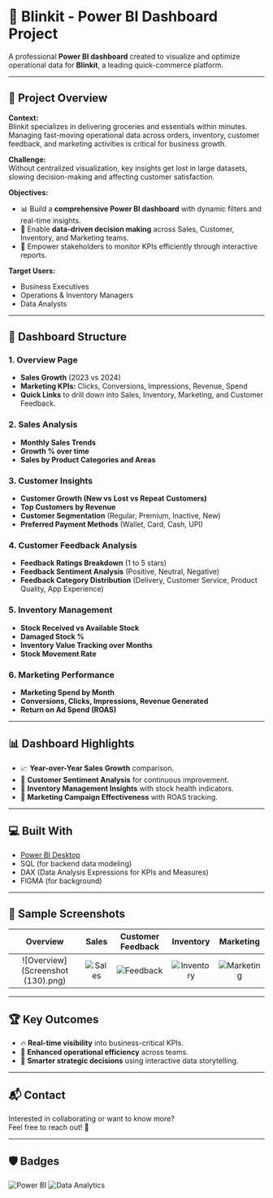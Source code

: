 # 🚀 **Blinkit - Power BI Dashboard Project**

A professional **Power BI dashboard** created to visualize and optimize operational data for **Blinkit**, a leading quick-commerce platform.

---

## 📄 **Project Overview**

**Context:**  
Blinkit specializes in delivering groceries and essentials within minutes. Managing fast-moving operational data across orders, inventory, customer feedback, and marketing activities is critical for business 
growth.

**Challenge:**  
Without centralized visualization, key insights get lost in large datasets, slowing decision-making and affecting customer satisfaction.

**Objectives:**
- 📊 Build a **comprehensive Power BI dashboard** with dynamic filters and real-time insights.
- 🚀 Enable **data-driven decision making** across Sales, Customer, Inventory, and Marketing teams.
- 🎯 Empower stakeholders to monitor KPIs efficiently through interactive reports.

**Target Users:**  
- Business Executives  
- Operations & Inventory Managers  
- Data Analysts

---

## 🧩 **Dashboard Structure**

### **1. Overview Page**
- **Sales Growth** (2023 vs 2024)
- **Marketing KPIs:** Clicks, Conversions, Impressions, Revenue, Spend
- **Quick Links** to drill down into Sales, Inventory, Marketing, and Customer Feedback.

### **2. Sales Analysis**
- **Monthly Sales Trends**
- **Growth % over time**
- **Sales by Product Categories and Areas**

### **3. Customer Insights**
- **Customer Growth (New vs Lost vs Repeat Customers)**
- **Top Customers by Revenue**
- **Customer Segmentation** (Regular, Premium, Inactive, New)
- **Preferred Payment Methods** (Wallet, Card, Cash, UPI)

### **4. Customer Feedback Analysis**
- **Feedback Ratings Breakdown** (1 to 5 stars)
- **Feedback Sentiment Analysis** (Positive, Neutral, Negative)
- **Feedback Category Distribution** (Delivery, Customer Service, Product Quality, App Experience)

### **5. Inventory Management**
- **Stock Received vs Available Stock**
- **Damaged Stock %**
- **Inventory Value Tracking over Months**
- **Stock Movement Rate**

### **6. Marketing Performance**
- **Marketing Spend by Month**
- **Conversions, Clicks, Impressions, Revenue Generated**
- **Return on Ad Spend (ROAS)**

---

## 📊 **Dashboard Highlights**

- 📈 **Year-over-Year Sales Growth** comparison.
- 🛒 **Customer Sentiment Analysis** for continuous improvement.
- 🏬 **Inventory Management Insights** with stock health indicators.
- 📢 **Marketing Campaign Effectiveness** with ROAS tracking.

---

## 💻 **Built With**
- [Power BI Desktop](https://powerbi.microsoft.com/)
- SQL (for backend data modeling)
- DAX (Data Analysis Expressions for KPIs and Measures)
- FIGMA (for background)
 
---

## 📸 **Sample Screenshots**

| Overview | Sales | Customer Feedback | Inventory | Marketing |
|:--------:|:-----:|:-----------------:|:---------:|:---------:|
| ![Overview](Screenshot (130).png) | ![Sales](Screenshot131.png) | ![Feedback](Screenshot132.png) | ![Inventory](Screenshot133.png) | ![Marketing](Screenshot134.png) |

---

## 🏆 **Key Outcomes**
- 🔥 **Real-time visibility** into business-critical KPIs.
- 🧠 **Enhanced operational efficiency** across teams.
- 🚀 **Smarter strategic decisions** using interactive data storytelling.

---

## 📬 **Contact**

Interested in collaborating or want to know more?  
Feel free to reach out! 🚀

---

## 🛡️ **Badges**

![Power BI](https://img.shields.io/badge/Power%20BI-Dashboard-yellow?style=for-the-badge&logo=powerbi)
![Data Analytics](https://img.shields.io/badge/Data-Analytics-blue?style=for-the-badge&logo=data)


